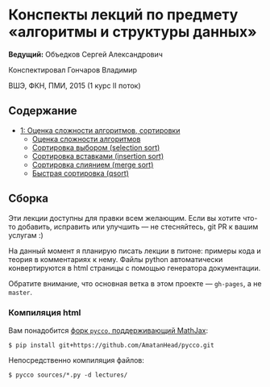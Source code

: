 # Конспекты лекций по предмету «алгоритмы и структуры данных»

 __Ведущий:__ Объедков Сергей Александрович

 Конспектировал Гончаров Владимир

ВШЭ, ФКН, ПМИ, 2015 (1 курс II поток)


## Содержание

*   [1: Оценка сложности алгоритмов, сортировки][l1]
    *   [Оценка сложности алгоритмов][l1.1]
    *   [Сортировка выбором (selection sort)][l1.2]
    *   [Сортировка вставками (insertion sort)][l1.3]
    *   [Сортировка слиянием (merge sort)][l1.4]
    *   [Быстрая сортировка (qsort)][l1.5]


## Сборка

Эти лекции доступны для правки всем желающим. Если вы хотите что-то добавить,
исправить или улучшить — не стесняйтесь, git PR к вашим услугам :)

На данный момент я планирую писать лекции в питоне: примеры кода и
теория в комментариях к нему. Файлы python автоматически конвертируются
в html страницы с помощью генератора документации.

Обратите внимание, что основная ветка в этом проекте — `gh-pages`, а не `master`.

### Компиляция html

Вам понадобится [форк `pycco`, поддерживающий MathJax](https://github.com/AmatanHead/pycco):

    $ pip install git+https://github.com/AmatanHead/pycco.git

Непосредственно компиляция файлов:

    $ pycco sources/*.py -d lectures/


[l1]: http://amatanhead.github.io/Programming-lectures/lectures/sorts.html
[l1.1]: http://amatanhead.github.io/Programming-lectures/lectures/sorts.html#section-2
[l1.2]: http://amatanhead.github.io/Programming-lectures/lectures/sorts.html#section-4
[l1.3]: http://amatanhead.github.io/Programming-lectures/lectures/sorts.html#section-6
[l1.4]: http://amatanhead.github.io/Programming-lectures/lectures/sorts.html#section-8
[l1.5]: http://amatanhead.github.io/Programming-lectures/lectures/sorts.html#section-10
